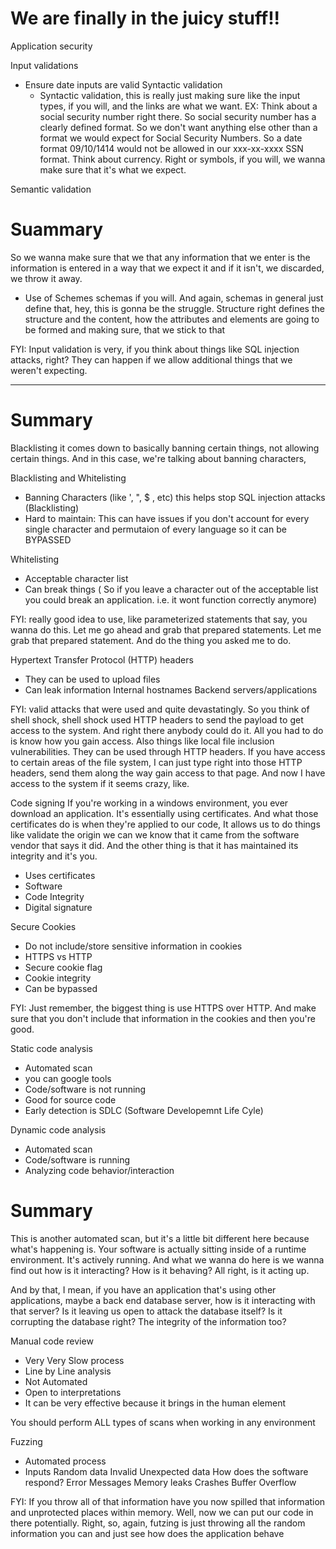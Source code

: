 # We are finally in the juicy stuff!! 
Application security


Input validations
- Ensure date inputs are valid
    Syntactic validation
    * Syntactic validation, this is really just making sure like the input types, if you will, and the links are what we want.
EX: 
Think about a social security number right there. So social security number has a clearly defined format.
So we don't want anything else other than a format we would expect for Social Security Numbers. So a date format 09/10/1414 would not be allowed in our xxx-xx-xxxx SSN format. 
Think about currency. Right or symbols, if you will, we wanna make sure that it's what we expect.

Semantic validation
# Suammary
So we wanna make sure that we that any information that we enter is the information is entered in a way that we expect it and if it isn't, we discarded, we throw it away.


- Use of Schemes 
schemas if you will. And again, schemas in general just define that, hey, this is gonna be the struggle. Structure right defines the structure and the content, how the attributes and elements are going to be formed and making sure, that we stick to that

FYI: Input validation is very, if you think about things like SQL injection attacks, right? They can happen if we allow additional things that we weren't expecting. 

-------------------------------------------------------------------------------------------------------------------------------

# Summary
Blacklisting it comes down to basically banning certain things, not allowing certain things. And in this case, we're talking about banning characters,

Blacklisting and Whitelisting
- Banning Characters (like ', ", $ , etc) this helps stop SQL injection attacks (Blacklisting)
- Hard to maintain: This can have issues if you don't account for every single character and permutaion of every language so it can be BYPASSED

Whitelisting
- Acceptable character list
- Can break things ( So if you leave a character out of the acceptable list you could break an application. i.e. it wont function correctly anymore)

FYI: really good idea to use, like parameterized statements that say, you wanna do this. Let me go ahead and grab that prepared statements. Let me grab that prepared statement. And do the thing you asked me to do.



Hypertext Transfer Protocol (HTTP) headers
- They can be used to upload files
- Can leak information
    Internal hostnames
    Backend servers/applications

FYI: valid attacks that were used and quite devastatingly. So you think of shell shock, shell shock used HTTP headers to send the payload to get access to the system. And right there anybody could do it. All you had to do is know how you gain access. Also things like local file inclusion vulnerabilities. They can be used through HTTP headers. If you have access to certain areas of the file system, I can just type right into those HTTP headers, send them along the way gain access to that page. And now I have access to the system if it seems crazy, like.

Code signing
If you're working in a windows environment, you ever download an application. It's essentially using certificates. And what those certificates do is when they're applied to our code, It allows us to do things like validate the origin we can we know that it came from the software vendor that says it did. And the other thing is that it has maintained its integrity and it's you.
- Uses certificates
- Software
- Code Integrity
- Digital signature



Secure Cookies
- Do not include/store sensitive information in cookies
- HTTPS vs HTTP
- Secure cookie flag
- Cookie integrity
- Can be bypassed

FYI: Just remember, the biggest thing is use HTTPS over HTTP. And make sure that you don't include that information in the cookies and then you're good.



Static code analysis
- Automated scan
- you can google tools
- Code/software is not running
- Good for source code
- Early detection is SDLC (Software Developemnt Life Cyle)


Dynamic code analysis
- Automated scan
- Code/software is running
- Analyzing code behavior/interaction

# Summary
This is another automated scan, but it's a little bit different here because what's happening is. Your software is actually sitting inside of a runtime environment. It's actively running. And what we wanna do here is we wanna find out how is it interacting? How is it behaving? All right, is it acting up.

And by that, I mean, if you have an application that's using other applications, maybe a back end database server, how is it interacting with that server? Is it leaving us open to attack the database itself? Is it corrupting the database right? The integrity of the information too?


Manual code review
- Very Very Slow process
- Line by Line analysis
- Not Automated
- Open to interpretations
- It can be very effective because it brings in the human element

You should perform ALL types of scans when working in any environment

Fuzzing
- Automated process
- Inputs
    Random data
    Invalid
    Unexpected data
How does the software respond?
    Error Messages
    Memory leaks
    Crashes
    Buffer Overflow

FYI: If you throw all of that information have you now spilled that information and unprotected places within memory. Well, now we can put our code in there potentially. Right, so, again, futzing is just throwing all the random information you can and just see how does the application behave


